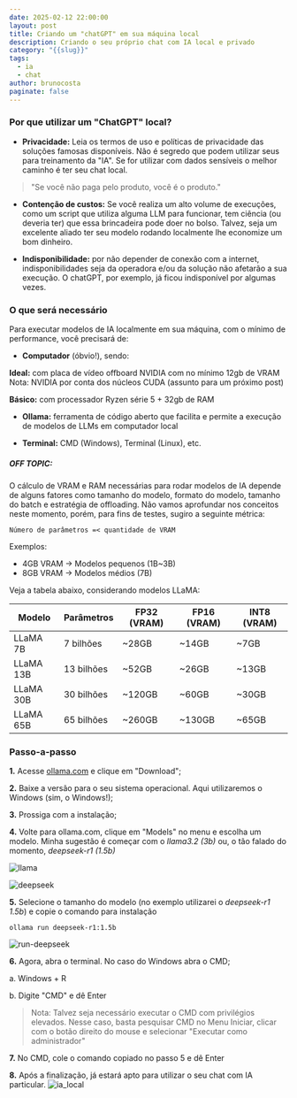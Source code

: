 ```yaml
---
date: 2025-02-12 22:00:00
layout: post
title: Criando um "chatGPT" em sua máquina local
description: Criando o seu próprio chat com IA local e privado
category: "{{slug}}"
tags:
  - ia
  - chat
author: brunocosta
paginate: false
---
```

### Por que utilizar um "ChatGPT" local?



* **Privacidade:** Leia os termos de uso e políticas de privacidade das soluções famosas disponíveis. Não é segredo que podem utilizar seus para treinamento da "IA". Se for utilizar com dados sensíveis o melhor caminho é ter seu chat local.

>"Se você não paga pelo produto, você é o produto."


* **Contenção de custos:** Se você realiza um alto volume de execuções, como um script que utiliza alguma LLM para funcionar, tem ciência (ou deveria ter) que essa brincadeira pode doer no bolso. Talvez, seja um excelente aliado ter seu modelo rodando localmente lhe economize um bom dinheiro.


* **Indisponibilidade:** por não depender de conexão com a internet, indisponibilidades seja da operadora e/ou da solução não afetarão a sua execução. O chatGPT, por exemplo, já ficou indisponível por algumas vezes.



### O que será necessário



Para executar modelos de IA localmente em sua máquina, com o mínimo de performance, você precisará de:



* **Computador** (óbvio!), sendo:


**Ideal:** com placa de vídeo offboard NVIDIA com no mínimo 12gb de VRAM
Nota: NVIDIA por conta dos núcleos CUDA (assunto para um próximo post)

**Básico:** com processador Ryzen série 5 + 32gb de RAM

* **Ollama:** ferramenta de código aberto que facilita e permite a execução de modelos de LLMs em computador local

* **Terminal:** CMD (Windows), Terminal (Linux), etc.


##### OFF TOPIC: #####


O cálculo de VRAM e RAM necessárias para rodar modelos de IA depende de alguns fatores como tamanho do modelo, formato do modelo, tamanho do batch e estratégia de offloading. Não vamos aprofundar nos conceitos neste momento, porém, para fins de testes, sugiro a seguinte métrica:




```Número de parâmetros =< quantidade de VRAM```




Exemplos:
* 4GB VRAM → Modelos pequenos (1B~3B)
* 8GB VRAM → Modelos médios (7B)



Veja a tabela abaixo, considerando modelos LLaMA:



| Modelo     | Parâmetros  | FP32 (VRAM) | FP16 (VRAM) | INT8 (VRAM) |
|-----------|------------|-------------|-------------|-------------|
| LLaMA 7B  | 7 bilhões  | ~28GB       | ~14GB       | ~7GB        |
| LLaMA 13B | 13 bilhões | ~52GB       | ~26GB       | ~13GB       |
| LLaMA 30B | 30 bilhões | ~120GB      | ~60GB       | ~30GB       |
| LLaMA 65B | 65 bilhões | ~260GB      | ~130GB      | ~65GB       |




### Passo-a-passo


**1.** Acesse [ollama.com](https://ollama.com/) e clique em "Download";


**2.** Baixe a versão para o seu sistema operacional. Aqui utilizaremos o Windows (sim, o Windows!);


**3.** Prossiga com a instalação;


**4.** Volte para ollama.com, clique em "Models" no menu e escolha um modelo. Minha sugestão é começar com o *llama3.2 (3b)* ou, o tão falado do momento, *deepseek-r1 (1.5b)*





![llama](https://res.cloudinary.com/k4bv734/image/upload/v1739412208/blog_content/ia_local_1_d1pfwz.png)


![deepseek](https://res.cloudinary.com/k4bv734/image/upload/v1739412232/blog_content/ia_local_2_h3gotd.png)

**5.** Selecione o tamanho do modelo (no exemplo utilizarei o *deepseek-r1 1.5b*)  e copie o comando para instalação


```
ollama run deepseek-r1:1.5b
```


![run-deepseek](https://res.cloudinary.com/k4bv734/image/upload/v1739412231/blog_content/ia_local_3_mk33oj.png)

**6.** Agora, abra o terminal. No caso do Windows abra o CMD;

a. Windows + R

b. Digite "CMD" e dê Enter


>Nota: Talvez seja necessário executar o CMD com privilégios elevados. Nesse caso, basta pesquisar CMD no Menu Iniciar, clicar com o botão direito do mouse e selecionar "Executar como administrador"


**7.** No CMD, cole o comando copiado no passo 5 e dê Enter


**8.** Após a finalização, já estará apto para utilizar o seu chat com IA particular.
![ia_local](https://res.cloudinary.com/k4bv734/image/upload/v1739412211/blog_content/ia_local_5_qxpqhm.png)


